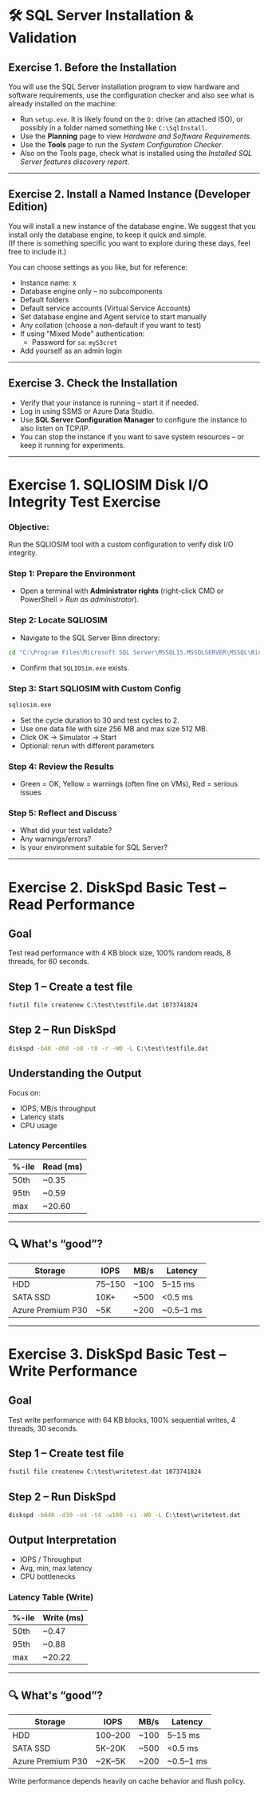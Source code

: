 # 🛠️ SQL Server Installation & Validation

## Exercise 1. Before the Installation

You will use the SQL Server installation program to view hardware and software requirements, use the configuration checker and also see what is already installed on the machine:

- Run `setup.exe`. It is likely found on the `D:` drive (an attached ISO), or possibly in a folder named something like `C:\SqlInstall`.
- Use the **Planning** page to view *Hardware and Software Requirements*.
- Use the **Tools** page to run the *System Configuration Checker*.
- Also on the Tools page, check what is installed using the *Installed SQL Server features discovery report*.

---

## Exercise 2. Install a Named Instance (Developer Edition)

You will install a new instance of the database engine. We suggest that you install only the database engine, to keep it quick and simple.  
(If there is something specific you want to explore during these days, feel free to include it.)

You can choose settings as you like, but for reference:

- Instance name: `X`
- Database engine only – no subcomponents
- Default folders
- Default service accounts (Virtual Service Accounts)
- Set database engine and Agent service to start manually
- Any collation (choose a non-default if you want to test)
- If using "Mixed Mode" authentication:
  - Password for `sa`: `myS3cret`
- Add yourself as an admin login

---

## Exercise 3. Check the Installation

- Verify that your instance is running – start it if needed.
- Log in using SSMS or Azure Data Studio.
- Use **SQL Server Configuration Manager** to configure the instance to also listen on TCP/IP.
- You can stop the instance if you want to save system resources – or keep it running for experiments.

---

# Exercise 1. SQLIOSIM Disk I/O Integrity Test Exercise

### Objective:
Run the SQLIOSIM tool with a custom configuration to verify disk I/O integrity.

### Step 1: Prepare the Environment

- Open a terminal with **Administrator rights** (right-click CMD or PowerShell > *Run as administrator*).

### Step 2: Locate SQLIOSIM

- Navigate to the SQL Server Binn directory:
```cmd
cd "C:\Program Files\Microsoft SQL Server\MSSQL15.MSSQLSERVER\MSSQL\Binn"
```
- Confirm that `SQLIOSim.exe` exists.

### Step 3: Start SQLIOSIM with Custom Config

```cmd
sqliosim.exe
```

- Set the cycle duration to 30 and test cycles to 2.
- Use one data file with size 256 MB and max size 512 MB.
- Click OK → Simulator → Start
- Optional: rerun with different parameters

### Step 4: Review the Results

- Green = OK, Yellow = warnings (often fine on VMs), Red = serious issues

### Step 5: Reflect and Discuss

- What did your test validate?
- Any warnings/errors?
- Is your environment suitable for SQL Server?

---

# Exercise 2. DiskSpd Basic Test – Read Performance

## Goal
Test read performance with 4 KB block size, 100% random reads, 8 threads, for 60 seconds.

## Step 1 – Create a test file

```cmd
fsutil file createnew C:\test\testfile.dat 1073741824
```

## Step 2 – Run DiskSpd

```cmd
diskspd -b4K -d60 -o8 -t8 -r -W0 -L C:\test\testfile.dat
```

## Understanding the Output

Focus on:
- IOPS, MB/s throughput
- Latency stats
- CPU usage

### Latency Percentiles

| %-ile  | Read (ms) |
|--------|-----------|
| 50th   | ~0.35     |
| 95th   | ~0.59     |
| max    | ~20.60    |

---

## 🔍 What's “good”?

| Storage           | IOPS   | MB/s   | Latency   |
|-------------------|--------|--------|-----------|
| HDD               | 75–150 | ~100   | 5–15 ms   |
| SATA SSD          | 10K+   | ~500   | <0.5 ms   |
| Azure Premium P30 | ~5K    | ~200   | ~0.5–1 ms |

---

# Exercise 3. DiskSpd Basic Test – Write Performance

## Goal
Test write performance with 64 KB blocks, 100% sequential writes,  4 threads, 30 seconds.

## Step 1 – Create test file

```cmd
fsutil file createnew C:\test\writetest.dat 1073741824
```

## Step 2 – Run DiskSpd

```cmd
diskspd -b64K -d30 -o4 -t4 -w100 -si -W0 -L C:\test\writetest.dat
```

## Output Interpretation

- IOPS / Throughput
- Avg, min, max latency
- CPU bottlenecks

### Latency Table (Write)

| %-ile  | Write (ms) |
|--------|------------|
| 50th   | ~0.47      |
| 95th   | ~0.88      |
| max    | ~20.22     |

---

## 🔍 What's “good”?

| Storage           | IOPS   | MB/s   | Latency   |
|-------------------|--------|--------|-----------|
| HDD               | 100–200| ~100   | 5–15 ms   |
| SATA SSD          | 5K–20K | ~500   | <0.5 ms   |
| Azure Premium P30 | ~2K–5K | ~200   | ~0.5–1 ms |

Write performance depends heavily on cache behavior and flush policy.
